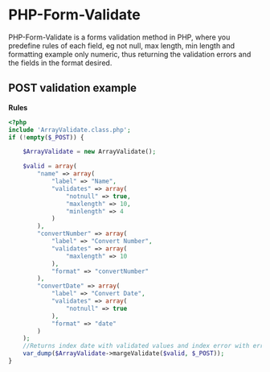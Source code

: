 # PHP-Form-Validate

PHP-Form-Validate is a forms validation method in PHP, where you predefine rules of each field, eg not null, max length, min length and formatting example only numeric, thus returning the validation errors and the fields in the format desired.


## POST validation example

**Rules**
```php
<?php
include 'ArrayValidate.class.php';
if (!empty($_POST)) {

    $ArrayValidate = new ArrayValidate();

    $valid = array(
        "name" => array(
            "label" => "Name",
            "validates" => array(
                "notnull" => true,
                "maxlength" => 10,
                "minlength" => 4
            )
        ),
        "convertNumber" => array(
            "label" => "Convert Number",
            "validates" => array(
                "maxlength" => 10
            ),
            "format" => "convertNumber"
        ),
        "convertDate" => array(
            "label" => "Convert Date",
            "validates" => array(
                "notnull" => true
            ),
            "format" => "date"
        )
    );
    //Returns index date with validated values and index error with error labels
    var_dump($ArrayValidate->margeValidate($valid, $_POST));
}
```
